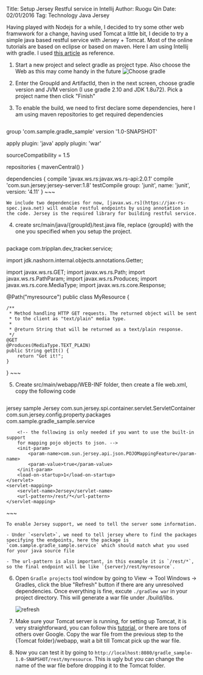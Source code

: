 Title: Setup Jersey Restful service in Intellij
Author: Ruogu Qin
Date: 02/01/2016
Tag: Technology
     Java
     Jersey

Having played with Nodejs for a while, I decided to try some other web framwwork for a change, having used Tomcat a little bit, I decide to try a simple java based restful service with Jersey + Tomcat. Most of the online tutorials are based on eclipse or based on maven. Here I am using Intellij with gradle. I used [this article](https://github.com/jasonray/jersey-starterkit/wiki/Create-a-"Hello-World"-jersey-project) as reference.

1. Start a new project and select gradle as project type. Also choose the Web as this may come handy in the future
![Choose gradle](/home/ruogu/Pictures/post31/choose_gradle.png)
2. Enter the GroupId and ArtifactId, then in the next screen, choose gradle version and JVM version (I use gradle 2.10 and JDK 1.8u72). Pick a project name then click "Finish"
3. To enable the build, we need to first declare some dependencies, here I am using maven repositories to get required dependencies

    ~~~
group 'com.sample.gradle_sample'
version '1.0-SNAPSHOT'

apply plugin: 'java'
apply plugin: 'war'

sourceCompatibility = 1.5

repositories {
    mavenCentral()
}

dependencies {
    compile 'javax.ws.rs:javax.ws.rs-api:2.0.1'
    compile 'com.sun.jersey:jersey-server:1.8'
    testCompile group: 'junit', name: 'junit', version: '4.11'
}
    ~~~
    
    We include two dependencies for now, [javax.ws.rs](https://jax-rs-spec.java.net) will enable restful endpoints by using annotation in the code. Jersey is the required library for building restful service.

4. create src/main/java/{groupId}/test.java file, replace {groupId} with the one you specified when you setup the project.

    ~~~{.java}
package com.tripplan.dev_tracker.service;

import jdk.nashorn.internal.objects.annotations.Getter;

import javax.ws.rs.GET;
import javax.ws.rs.Path;
import javax.ws.rs.PathParam;
import javax.ws.rs.Produces;
import javax.ws.rs.core.MediaType;
import javax.ws.rs.core.Response;

@Path("myresource")
public class MyResource {

    /**
     * Method handling HTTP GET requests. The returned object will be sent
     * to the client as "text/plain" media type.
     *
     * @return String that will be returned as a text/plain response.
     */
    @GET
    @Produces(MediaType.TEXT_PLAIN)
    public String getIt() {
        return "Got it!";
    }
}
    ~~~

5. Create src/main/webapp/WEB-INF folder, then create a file web.xml, copy the following code

    ~~~{.xml}
<?xml version="1.0" encoding="UTF-8"?>
<web-app xmlns:xsi="http://www.w3.org/2001/XMLSchema-instance" xmlns="http://java.sun.com/xml/ns/javaee" xmlns:web="http://java.sun.com/xml/ns/javaee/web-app_2_5.xsd" xsi:schemaLocation="http://java.sun.com/xml/ns/javaee http://java.sun.com/xml/ns/javaee/web-app_2_5.xsd" id="WebApp_ID" version="2.5">
    <display-name>jersey sample</display-name>
    <servlet>
        <servlet-name>Jersey</servlet-name>
        <servlet-class>com.sun.jersey.spi.container.servlet.ServletContainer</servlet-class>
        <init-param>
            <param-name>com.sun.jersey.config.property.packages</param-name>
            <param-value>com.sample.gradle_sample.service</param-value>
        </init-param>

        <!-- the following is only needed if you want to use the built-in support
        for mapping pojo objects to json. -->
        <init-param>
            <param-name>com.sun.jersey.api.json.POJOMappingFeature</param-name>
            <param-value>true</param-value>
        </init-param>
        <load-on-startup>1</load-on-startup>
    </servlet>
    <servlet-mapping>
        <servlet-name>Jersey</servlet-name>
        <url-pattern>/rest/*</url-pattern>
    </servlet-mapping>
</web-app>
    ~~~

    To enable Jersey support, we need to tell the server some information.

    - Under `<servlet>`, we need to tell jersey where to find the packages specifying the endpoints, here the package is `com.sample.gradle_sample.service` which should match what you used for your java source file
    
    - The url-pattern is also important, in this example it is `/rest/*`, so the final endpoint will be like `{server}/rest/myresource`. 

6. Open `Gradle projects` tool window by going to View -> Tool Windows -> Gradles, click the blue "Refresh" button if there are any unresolved dependencies. Once everything is fine, excute `./gradlew war` in your project directory. This will generate a war file under ./build/libs.

    ![refresh](/home/ruogu/Pictures/post31/gradle_jobs.png)
7. Make sure your Tomcat server is running, for setting up Tomcat, it is very straightforward, you can follow this [tutorial](http://www.vogella.com/tutorials/ApacheTomcat/article.html), or there are tons of others over Google. Copy the war file from the previous step to the {Tomcat folder}/webapp, wait a bit till Tomcat pick up the war file.
8. Now you can test it by going to `http://localhost:8080/gradle_sample-1.0-SNAPSHOT/rest/myresource`. This is ugly but you can change the name of the war file before dropping it to the Tomcat folder.

    